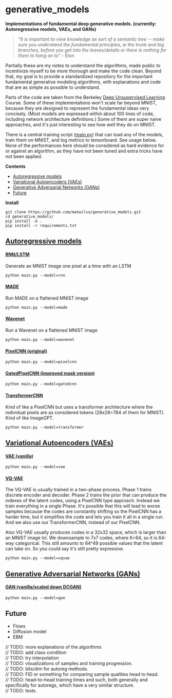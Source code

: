 # generative_models

**Implementations of fundamental deep generative models. (currently: Autoregressive models, VAEs, and GANs)**
>*"It is important to view knowledge as sort of a semantic tree -- make sure you understand the fundamental principles, ie the trunk and big branches, before you get into the leaves/details or there is nothing for them to hang on to"* - Elon

<!--, along with descriptions using simple language.-->

<!--probably ought to add some description of why i think generative models are important to understand-->

Partially these are my notes to understand the algorithms, made public to incentivize myself to be more thorough and make the code clean.
Beyond that, my goal is to provide a standardized repository for the important fundamental generative modeling algorithms,
with explanations and code that are as simple as possible to understand.

Parts of the code are taken from the Berkeley [Deep Unsupervised Learning](https://sites.google.com/view/berkeley-cs294-158-sp20/) Course.
Some of these implementations won't scale far beyond MNIST, because they are designed to represent the fundamental ideas very concisely.
(Most models are expressed within about 100 lines of code, including network architecture definitions.)
Some of them are super naive approaches, and it's just interesting to see how well they do on MNIST.

There is a central training script ([main.py](./gms/main.py)) that can load any of the models, train
them on MNIST, and log metrics to tensorboard. See usage below.
None of the performances here should be considered as hard evidence for or against an algorithm, as they have not been tuned and extra tricks have not been applied.

**Contents**
- [Autoregressive models](#autoregressive-models)
- [Variational Autoencoders (VAEs)](#variational-autoencoders-vaes)
- [Generative Adversarial Networks (GANs)](#generative-adversarial-networks-gans)
- [Future](#future)

**Install**
```
git clone https://github.com/matwilso/generative_models.git
cd generative_models/
pip install -e .
pip install -r requirements.txt
```

## [Autoregressive models](gms/autoregs)

#### [RNN/LSTM](gms/autoregs/rnn.py)
Generate an MNIST image one pixel at a time with an LSTM
```
python main.py --model=rnn 
```
#### [MADE](gms/autoregs/made.py)
Run MADE on a flattened MNIST image
```
python main.py --model=made 
```
#### [Wavenet](gms/autoregs/wavenet.py)
Run a Wavenet on a flattened MNIST image
```
python main.py --model=wavenet 
```
#### [PixelCNN (original)](gms/autoregs/pixelcnn.py)
```
python main.py --model=pixelcnn 
```
#### [GatedPixelCNN (improved mask version)](gms/autoregs/gatedcnn.py)
```
python main.py --model=gatedcnn 
```
#### [TransformerCNN](gms/autoregs/transformer.py)
Kind of like a PixelCNN but uses a transformer architecture where the individual pixels are as considered tokens (28x28=784 of them for MNIST).
Kind of like ImageGPT.
```
python main.py --model=transformer 
```

## [Variational Autoencoders (VAEs)](gms/vaes/)

#### [VAE (vanilla)](gms/vaes/vae.py)
```
python main.py --model=vae 
```
#### [VQ-VAE](gms/vaes/vqvae.py)

The VQ-VAE is usually trained in a two-phase process. Phase 1 trains discrete encoder and decoder. Phase 2 trains
the prior that can produce the indexes of the latent codes, using a PixelCNN type approach.
Instead we train everything in a single Phase.
It's possible that this will lead to worse samples because the codes are constantly shifting so the PixelCNN has a harder time, but it simplifies
the code and lets you train it all in a single run.
And we also use our TransformerCNN, instead of our PixelCNN.

Also VQ-VAE usually produces codes in a 32x32 space, which is larger than an MNIST image lol.
We downsample to 7x7 codes, where K=64, so it is 64-way categorical. This still amounts 
to 64^49 possible values that the latent can take on. So you could say it's still pretty expressive.

```
python main.py --model=vqvae 
```
## [Generative Adversarial Networks (GANs)](gms/gans/)

#### [GAN (vanilla/scaled down DCGAN)](gms/gans/gan.py)
```
python main.py --model=gan 
```

## Future
- Flows
- Diffusion model
- EBM

// TODO: more explanations of the algorithms <br>
// TODO: add class condition <br>
// TODO: try interpolation <br>
// TODO: visualizations of samples and training progression. <br>
// TODO: bits/dim for autoreg methods.  <br>
// TODO: FID or something for comparing sample qualities head to head. <br>
// TODO: head-to-head training times and such, both generally and specifically for autoregs, which have a very similar structure. <br>
// TODO: tests. <br>
